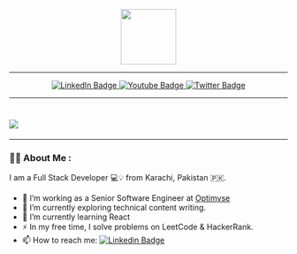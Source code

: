 <div id="header" align="center">
  <img src="https://media.giphy.com/media/M9gbBd9nbDrOTu1Mqx/giphy.gif" width="100"/>
</div>

---

<div id="badges" align="center">
  <a href="https://www.linkedin.com/in/akeedahmedfarees/">
    <img src="https://img.shields.io/badge/LinkedIn-blue?style=for-the-badge&logo=linkedin&logoColor=white" alt="LinkedIn Badge"/>
  </a>
  <a href="https://www.facebook.com/akeed.afarees">
    <img src="https://img.shields.io/badge/Facebook-blue?style=for-the-badge&logo=youtube&logoColor=white" alt="Youtube Badge"/>
  </a>
  <a href="https://twitter.com/AkeedAFarees">
    <img src="https://img.shields.io/badge/Twitter-blue?style=for-the-badge&logo=twitter&logoColor=white" alt="Twitter Badge"/>
  </a>
</div>

<div id="profile-views" align="center">
  <img src="https://komarev.com/ghpvc/?username=AkeedAFarees&style=flat-square&color=blueviolet&style=plastic&label=GITHUB+VIEWS" alt=""/>

[comment]: <> (  <img src="https://komarev.com/ghpvc/?username=Akeed-A-Farees&style=flat-square&color=blueviolet&style=plastic" alt=""/>)

[comment]: <> (  <img src="https://komarev.com/ghpvc/?username=Akeed-Farees&style=flat-square&color=blueviolet&style=plastic" alt=""/>)

[comment]: <> (  <img src="https://komarev.com/ghpvc/?username=akeedahmed-CC&style=flat-square&color=blueviolet&style=plastic" alt=""/>)
</div>

--- 

<h1>
  <img src="https://media.giphy.com/media/xTrL2z0L8j4KeldZ2S/giphy.gif"/>
</h1>

---

### :man_technologist: About Me :

I am a Full Stack Developer :computer::bulb: from Karachi, Pakistan :pakistan:.

- 🔭 I’m working as a Senior Software Engineer at <a href="https://optimyse.com/">Optimyse</a>
- :page_facing_up: I’m currently exploring technical content writing.
- 🌱 I’m currently learning React
- :zap: In my free time, I solve problems on LeetCode & HackerRank.
- :mailbox: How to reach me: [![Linkedin Badge](https://img.shields.io/badge/Linkedin-blue?style=flat&logo=Linkedin&logoColor=white)](https://www.linkedin.com/in/akeedahmedfarees/)
